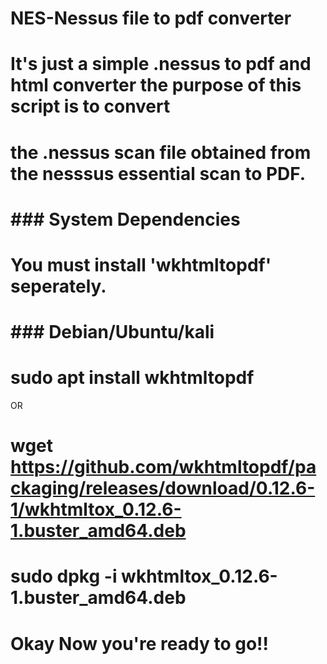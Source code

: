 # NES-Nessus file to pdf converter

# It's just a simple .nessus to pdf and html converter the purpose of this script is to convert 
# the .nessus scan file obtained from the nesssus essential scan to PDF.

# ### System Dependencies

# You must install 'wkhtmltopdf' seperately.

# ### Debian/Ubuntu/kali

# sudo apt install wkhtmltopdf

OR

# wget https://github.com/wkhtmltopdf/packaging/releases/download/0.12.6-1/wkhtmltox_0.12.6-1.buster_amd64.deb

# sudo dpkg -i wkhtmltox_0.12.6-1.buster_amd64.deb

# Okay Now you're ready to go!!

